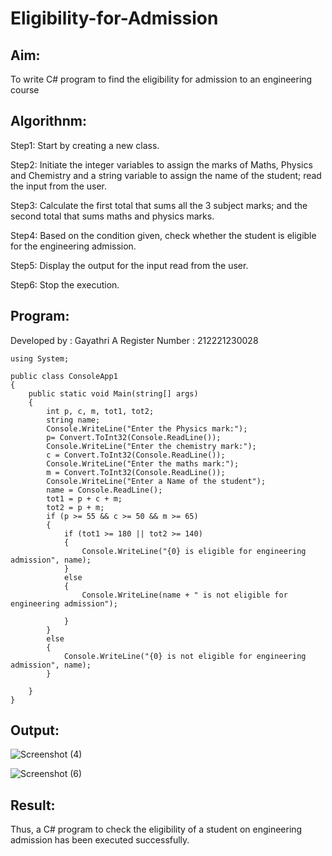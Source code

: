 # Eligibility-for-Admission

## Aim:
To write C# program to find the eligibility for admission to an engineering course

## Algorithnm:

Step1:
Start by creating a new class.

Step2:
Initiate the integer variables to assign the marks of Maths, Physics and Chemistry and a string variable to assign the name of the student; read the input from the user.

Step3:
Calculate the first total that sums all the 3 subject marks; and the second total that sums maths and physics marks.

Step4:
Based on the condition given, check whether the student is eligible for the engineering admission.

Step5:
Display the output for the input read from the user.

Step6:
Stop the execution.

## Program:
Developed by : Gayathri A
Register Number : 212221230028
```
using System;

public class ConsoleApp1
{
    public static void Main(string[] args)
    {
        int p, c, m, tot1, tot2;
        string name;
        Console.WriteLine("Enter the Physics mark:");
        p= Convert.ToInt32(Console.ReadLine());
        Console.WriteLine("Enter the chemistry mark:");
        c = Convert.ToInt32(Console.ReadLine());
        Console.WriteLine("Enter the maths mark:");
        m = Convert.ToInt32(Console.ReadLine());
        Console.WriteLine("Enter a Name of the student");
        name = Console.ReadLine();
        tot1 = p + c + m;
        tot2 = p + m;
        if (p >= 55 && c >= 50 && m >= 65)
        {
            if (tot1 >= 180 || tot2 >= 140)
            {
                Console.WriteLine("{0} is eligible for engineering admission", name);
            }
            else
            {
                Console.WriteLine(name + " is not eligible for engineering admission");

            }
        }
        else
        {
            Console.WriteLine("{0} is not eligible for engineering admission", name);
        }

    }
}

```

## Output:

![Screenshot (4)](https://user-images.githubusercontent.com/94154854/225386638-87ecd4ec-cf13-4896-b85d-9546a135aaf9.png)

![Screenshot (6)](https://user-images.githubusercontent.com/94154854/225387021-181ccdeb-a0f5-47b2-adae-a818cc8af3f8.png)


## Result:

Thus, a C# program to check the eligibility of a student on engineering admission has been executed successfully.
